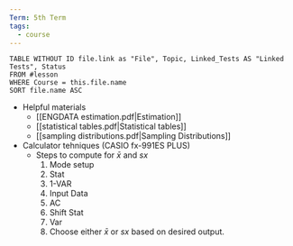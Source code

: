 ```yaml
---
Term: 5th Term
tags:
  - course
---
```


```dataview
TABLE WITHOUT ID file.link as "File", Topic, Linked_Tests AS "Linked Tests", Status
FROM #lesson 
WHERE Course = this.file.name
SORT file.name ASC
```

- Helpful materials
	- [[ENGDATA estimation.pdf|Estimation]]
	- [[statistical tables.pdf|Statistical tables]]
	- [[sampling distributions.pdf|Sampling Distributions]]
- Calculator tehniques (CASIO fx-991ES PLUS)
	- Steps to compute for $\bar{x}$ and $sx$
		1. Mode setup
		2. Stat
		3. 1-VAR
		4. Input Data
		5. AC
		6. Shift Stat
		7. Var
		8. Choose either $\bar{x}$ or $sx$ based on desired output.